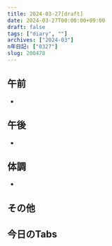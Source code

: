 ```yaml
---
title: 2024-03-27[draft]
date: 2024-03-27T00:00:00+09:00
draft: false
tags: ["diary", ""]
archives: ["2024-03"]
n年日記: ["0327"]
slug: 200478
---
```

## 午前
- 
## 午後
- 
## 体調
- 
## その他
## 今日のTabs